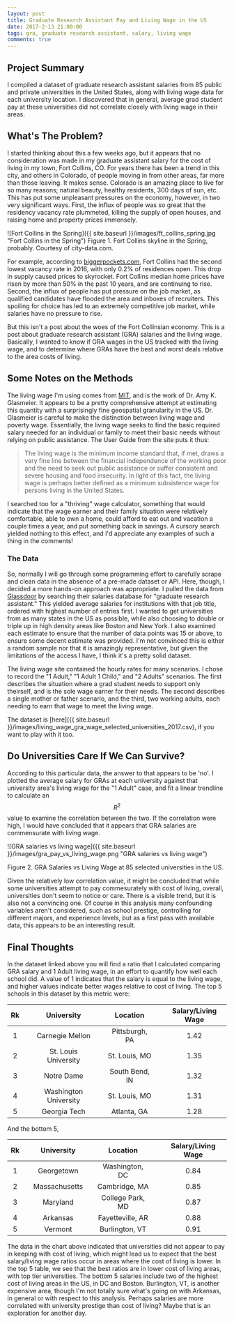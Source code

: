 ```yaml
---
layout: post
title: Graduate Research Assistant Pay and Living Wage in the US
date: 2017-2-13 21:00:00
tags: gra, graduate research assistant, salary, living wage
comments: true
---
```


## Project Summary
I compiled a dataset of graduate research assistant salaries from 85 public and private universities in the United States, along with living wage data for each university location. I discovered that in general, average grad student pay at these universities did not correlate closely with living wage in their areas.

## What's The Problem?
I started thinking about this a few weeks ago, but it appears that no consideration was made in my graduate assistant salary for the cost of living in my town, Fort Collins, CO. For years there has been a trend in this city, and others in Colorado, of people moving in from other areas, far more than those leaving. It makes sense. Colorado is an amazing place to live for so many reasons; natural beauty, healthy residents, 300 days of sun, etc. This has put some unpleasant pressures on the economy, however, in two very significant ways. First, the influx of people was so great that the residency vacancy rate plummeted, killing the supply of open houses, and raising home and property prices immensely. 

![Fort Collins in the Spring]({{ site.baseurl }}/images/ft_collins_spring.jpg "Fort Collins in the Spring")
Figure 1. Fort Collins skyline in the Spring, probably. Courtesy of city-data.com.

For example, according to [biggerpockets.com](https://www.biggerpockets.com/renewsblog/2016/02/11/most-and-least-vacancies-us-cities/), Fort Collins had the second lowest vacancy rate in 2016, with only 0.2% of residences open. This drop in supply caused prices to skyrocket. Fort Collins median home prices have risen by more than 50% in the past 10 years, and are continuing to rise. Second, the influx of people has put pressure on the job market, as qualified candidates have flooded the area and inboxes of recruiters. This spoiling for choice has led to an extremely competitive job market, while salaries have no pressure to rise.

But this isn't a post about the woes of the Fort Collinsian economy. This is a post about graduate research assistant (GRA) salaries and the living wage. Basically, I wanted to know if GRA wages in the US tracked with the living wage, and to determine where GRAs have the best and worst deals relative to the area costs of living.

## Some Notes on the Methods
The living wage I'm using comes from [MIT](http://livingwage.mit.edu/), and is the work of Dr. Amy K. Glasmeier. It appears to be a pretty comprehensive attempt at estimating this quantity with a surprisingly fine geospatial granularity in the US. Dr. Glasmeier is careful to make the distinction between living wage and poverty wage. Essentially, the living wage seeks to find the basic required salary needed for an individual or family to meet their basic needs without relying on public assistance. The User Guide from the site puts it thus:

>The living wage is the minimum income standard that, if met, draws a very fine line
between the financial independence of the working poor and the need to seek out public
assistance or suffer consistent and severe housing and food insecurity. In light of this fact, the
living wage is perhaps better defined as a minimum subsistence wage for persons living in the
United States.

I searched too for a "thriving" wage calculator, something that would indicate that the wage earner and their family situation were relatively comfortable, able to own a home, could afford to eat out and vacation a couple times a year, and put something back in savings. A cursory search yielded nothing to this effect, and I'd appreciate any examples of such a thing in the comments!

### The Data
So, normally I will go through some programming effort to carefully scrape and clean data in the absence of a pre-made dataset or API. Here, though, I decided a more hands-on approach was appropriate. I pulled the data from [Glassdoor](https://glassdoor.com) by searching their salaries database for "graduate research assistant." This yielded average salaries for institutions with that job title, ordered with highest number of entries first. I wanted to get universities from as many states in the US as possible, while also choosing to double or triple up in high density areas like Boston and New York. I also examined each estimate to ensure that the number of data points was 15 or above, to ensure some decent estimate was provided. I'm not convinced this is either a random sample nor that it is amazingly representative, but given the limitations of the access I have, I think it's a pretty solid dataset.

The living wage site contained the hourly rates for many scenarios. I chose to record the "1 Adult," "1 Adult 1 Child," and "2 Adults" scenarios. The first describes the situation where a grad student needs to support only theirself, and is the sole wage earner for their needs. The second describes a single mother or father scenario, and the third, two working adults, each needing to earn that wage to meet the living wage.

The dataset is [here]({{ site.baseurl }}/images/living_wage_gra_wage_selected_universities_2017.csv), if you want to play with it too.

## Do Universities Care If We Can Survive?
According to this particular data, the answer to that appears to be 'no'. I plotted the average salary for GRAs at each university against that university area's living wage for the "1 Adult" case, and fit a linear trendline to calculate an $$ R^2 $$ value to examine the correlation between the two. If the correlation were high, I would have concluded that it appears that GRA salaries are commensurate with living wage.

![GRA salaries vs living wage]({{ site.baseurl }}/images/gra_pay_vs_living_wage.png "GRA salaries vs living wage")

Figure 2. GRA Salaries vs Living Wage at 85 selected universities in the US.

Given the relatively low correlation value, it might be concluded that while some universities attempt to pay commesurately with cost of living, overall, universities don't seem to notice or care. There is a visible trend, but it is also not a convincing one. Of course in this analysis many confounding variables aren't considered, such as school prestige, controlling for different majors, and experience levels, but as a first pass with available data, this appears to be an interesting result.

## Final Thoughts
In the dataset linked above you will find a ratio that I calculated comparing GRA salary and 1 Adult living wage, in an effort to quantify how well each school did. A value of 1 indicates that the salary is equal to the living wage, and higher values indicate better wages relative to cost of living. The top 5 schools in this dataset by this metric were:

|Rk |   |University            |   | Location       |   | Salary/Living Wage |
|:-:|---|:--------------------:|---|:--------------:|---|:------------------:|
|1  |   |Carnegie Mellon       |   | Pittsburgh, PA |   | 1.42               |
|2  |   |St. Louis University  |   | St. Louis, MO  |   | 1.35               |
|3  |   |Notre Dame            |   | South Bend, IN |   | 1.32               |
|4  |   |Washington University |   | St. Louis, MO  |   | 1.31               |
|5  |   |Georgia Tech          |   | Atlanta, GA    |   | 1.28               |

And the bottom 5,

|Rk |   |University            |   | Location         |   | Salary/Living Wage |
|:-:|---|:--------------------:|---|:----------------:|---|:------------------:|
|1  |   |Georgetown            |   | Washington, DC   |   | 0.84               |
|2  |   |Massachusetts         |   | Cambridge, MA    |   | 0.85               |
|3  |   |Maryland              |   | College Park, MD |   | 0.87               |
|4  |   |Arkansas              |   | Fayetteville, AR |   | 0.88               |
|5  |   |Vermont               |   | Burlington, VT   |   | 0.91               |

The data in the chart above indicated that universities did not appear to pay in keeping with cost of living, which might lead us to expect that the best salary/living wage ratios occur in areas where the cost of living is lower. In the top 5 table, we see that the best ratios are in lower cost of living areas, with top tier universities. The bottom 5 salaries include two of the highest cost of living areas in the US, in DC and Boston. Burlington, VT, is another expensive area, though I'm not totally sure what's going on with Arkansas, in general or with respect to this analysis. Perhaps salaries are more correlated with university prestige than cost of living? Maybe that is an exploration for another day.
